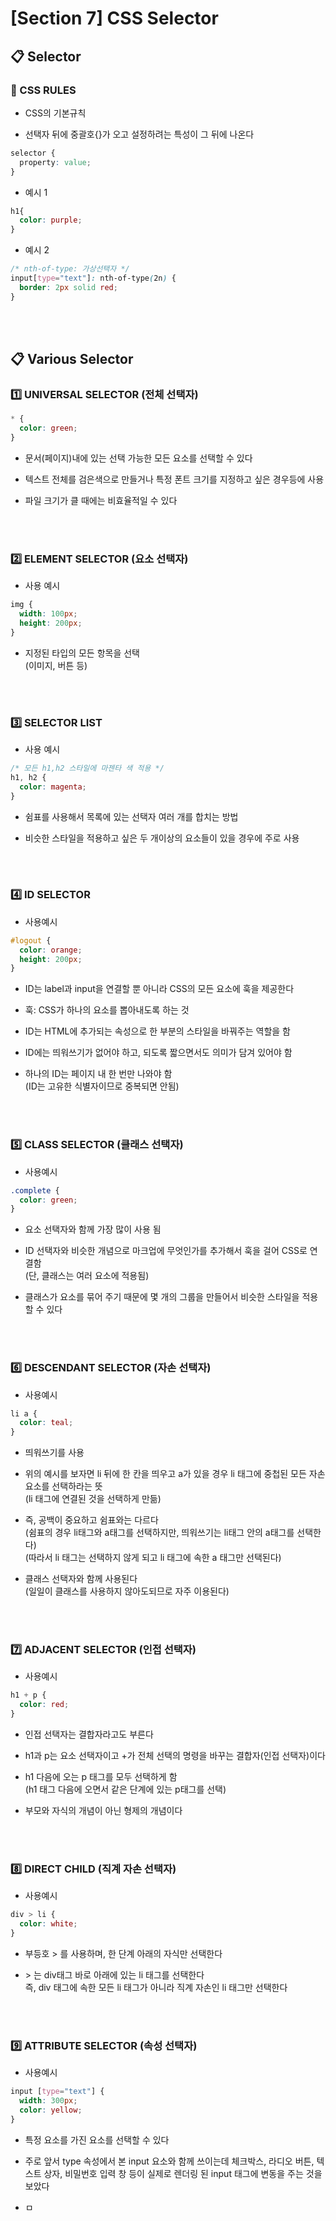 # [Section 7] CSS Selector

## :clipboard: Selector

### :pushpin: CSS RULES

- CSS의 기본규칙

- 선택자 뒤에 중괄호{}가 오고 설정하려는 특성이 그 뒤에 나온다

```css
selector {
  property: value;
}
```

- 예시 1

```CSS
h1{
  color: purple;
}
```

- 예시 2

```css
/* nth-of-type: 가상선택자 */
input[type="text"]: nth-of-type(2n) {
  border: 2px solid red;
}
```

<br><br>

## :clipboard: Various Selector

### :one: UNIVERSAL SELECTOR (전체 선택자)

```CSS
* {
  color: green;
}
```

- 문서(페이지)내에 있는 선택 가능한 모든 요소를 선택할 수 있다

- 텍스트 전체를 검은색으로 만들거나 특정 폰트 크기를 지정하고 싶은 경우등에 사용

- 파일 크기가 클 때에는 비효율적일 수 있다

<br><br>

### :two: ELEMENT SELECTOR (요소 선택자)

- 사용 예시

```CSS
img {
  width: 100px;
  height: 200px;
}
```

- 지정된 타입의 모든 항목을 선택<br> (이미지, 버튼 등)

<br><br>

### :three: SELECTOR LIST

- 사용 예시

```CSS
/* 모든 h1,h2 스타일에 마젠타 색 적용 */
h1, h2 {
  color: magenta;
}
```

- 쉼표를 사용해서 목록에 있는 선택자 여러 개를 합치는 방법

- 비슷한 스타일을 적용하고 싶은 두 개이상의 요소들이 있을 경우에 주로 사용

<br><br>

### :four: ID SELECTOR

- 사용예시

```CSS
#logout {
  color: orange;
  height: 200px;
}
```

- ID는 label과 input을 연결할 뿐 아니라 CSS의 모든 요소에 훅을 제공한다

- 훅: CSS가 하나의 요소를 뽑아내도록 하는 것

- ID는 HTML에 추가되는 속성으로 한 부분의 스타일을 바꿔주는 역할을 함

- ID에는 띄워쓰기가 없어야 하고, 되도록 짧으면서도 의미가 담겨 있어야 함

- 하나의 ID는 페이지 내 한 번만 나와야 함<br> (ID는 고유한 식별자이므로 중복되면 안됨)

<br><br>

### :five: CLASS SELECTOR (클래스 선택자)

- 사용예시

```css
.complete {
  color: green;
}
```

- 요소 선택자와 함께 가장 많이 사용 됨

- ID 선택자와 비슷한 개념으로 마크업에 무엇인가를 추가해서 훅을 걸어 CSS로 연결함<br>(단, 클래스는 여러 요소에 적용됨)

- 클래스가 요소를 묶어 주기 때문에 몇 개의 그룹을 만들어서 비슷한 스타일을 적용할 수 있다

<br><br>

### :six: DESCENDANT SELECTOR (자손 선택자)

- 사용예시

```css
li a {
  color: teal;
}
```

- 띄워쓰기를 사용

- 위의 예시를 보자면 li 뒤에 한 칸을 띄우고 a가 있을 경우 li 태그에 중첩된 모든 자손 요소를 선택하라는 뜻<br>(li 태그에 연결된 것을 선택하게 만듦)

- 즉, 공백이 중요하고 쉼표와는 다르다<br>(쉼표의 경우 li태그와 a태그를 선택하지만, 띄워쓰기는 li태그 안의 a태그를 선택한다)<br>(따라서 li 태그는 선택하지 않게 되고 li 태그에 속한 a 태그만 선택된다)

- 클래스 선택자와 함께 사용된다<br>(일일이 클래스를 사용하지 않아도되므로 자주 이용된다)

<br><br>

### :seven: ADJACENT SELECTOR (인접 선택자)

- 사용예시

```css
h1 + p {
  color: red;
}
```

- 인접 선택자는 결합자라고도 부른다

- h1과 p는 요소 선택자이고 +가 전체 선택의 명령을 바꾸는 결합자(인접 선택자)이다

- h1 다음에 오는 p 태그를 모두 선택하게 함<br>(h1 태그 다음에 오면서 같은 단계에 있는 p태그를 선택)

- 부모와 자식의 개념이 아닌 형제의 개념이다

<br><br>

### :eight: DIRECT CHILD (직계 자손 선택자)

- 사용예시

```CSS
div > li {
  color: white;
}
```

- 부등호 \> 를 사용하며, 한 단계 아래의 자식만 선택한다

- \> 는 div태그 바로 아래에 있는 li 태그를 선택한다<br>즉, div 태그에 속한 모든 li 태그가 아니라 직계 자손인 li 태그만 선택한다

<br><br>

### :nine: ATTRIBUTE SELECTOR (속성 선택자)

- 사용예시

```CSS
input [type="text"] {
  width: 300px;
  color: yellow;
}
```

- 특정 요소를 가진 요소를 선택할 수 있다

- 주로 앞서 type 속성에서 본 input 요소와 함께 쓰이는데 체크박스, 라디오 버튼, 텍스트 상자, 비밀번호 입력 창 등이 실제로 렌더링 된 input 태그에 변동을 주는 것을 보았다

- ㅁ
